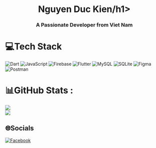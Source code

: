 <h1 align="center">Nguyen Duc Kien/h1>
<h3 align="center">A Passionate Developer from Viet Nam</h3>

<p align="center">
  
# 💻Tech Stack
![Dart](https://img.shields.io/badge/dart-%230175C2.svg?style=for-the-badge&logo=dart&logoColor=white) ![JavaScript](https://img.shields.io/badge/javascript-%23323330.svg?style=for-the-badge&logo=javascript&logoColor=%23F7DF1E) ![Firebase](https://img.shields.io/badge/firebase-%23039BE5.svg?style=for-the-badge&logo=firebase) ![Flutter](https://img.shields.io/badge/Flutter-%2302569B.svg?style=for-the-badge&logo=Flutter&logoColor=white)  ![MySQL](https://img.shields.io/badge/mysql-%2300f.svg?style=for-the-badge&logo=mysql&logoColor=white) ![SQLite](https://img.shields.io/badge/sqlite-%2307405e.svg?style=for-the-badge&logo=sqlite&logoColor=white) 	![Figma](https://img.shields.io/badge/figma-%23F24E1E.svg?style=for-the-badge&logo=figma&logoColor=white)  ![Postman](https://img.shields.io/badge/Postman-FF6C37?style=for-the-badge&logo=postman&logoColor=white)
</p>



# 📊GitHub Stats :
![](https://github-readme-streak-stats.herokuapp.com/?user=DuckienDev&theme=vision-friendly-dark&hide_border=true)<br/>
![](https://github-readme-stats.vercel.app/api/top-langs/?username=DuckienDev&theme=vision-friendly-dark&hide_border=true&include_all_commits=true&count_private=false&layout=compact)

## 🌐Socials
[![Facebook](https://img.shields.io/badge/Facebook-%231877F2.svg?logo=Facebook&logoColor=white)](https://facebook.com/https://www.facebook.com/nguyen.uc.kien.947201) 



